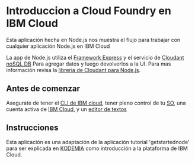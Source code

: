 # Introduccion a Cloud Foundry en IBM Cloud
Esta aplicación hecha en Node.js nos muestra el flujo para trabajar con cualquier aplicación Node.js en IBM Cloud

La app de Node.js utiliza el [Framework Express](https://expressjs.com) y el servicio de [Cloudant noSQL DB](https://console.bluemix.net/catalog/services/cloudant-nosql-db) Para agregar datos y luego devolverlos a la UI. Para mas información revisa la [libreria de Cloudant para Node.js](https://www.npmjs.com/package/cloudant).

## Antes de comenzar

Asegurate de tener el [CLI de IBM cloud](https://cloud.ibm.com/docs/cli?topic=cloud-cli-install-ibmcloud-cli),
tener pleno control de tu [SO](https://www.linuxadictos.com/razones-las-usar-linux-desarrollo.html), una cuenta activa de [IBM Cloud](console.bluemix.net), y un [editor de textos](https://code.visualstudio.com/)

## Instrucciones 

Esta aplicación es una adaptación de la aplicación tutorial 'getstartednode' para ser explicada en [KODEMIA](https://kodemia.mx/) como introducción a la plataforma de IBM Cloud. 


